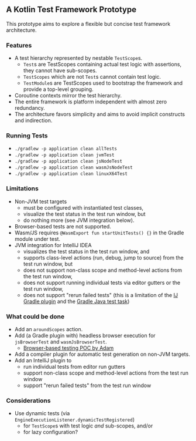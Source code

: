 ## A Kotlin Test Framework Prototype

This prototype aims to explore a flexible but concise test framework architecture.

### Features

* A test hierarchy represented by nestable `TestScope`s.
    * `Test`s are TestScopes containing actual test logic with assertions, they cannot have sub-scopes.
    * `TestScopes` which are not `Test`s cannot contain test logic.
    * `TestModule`s are TestScopes used to bootstrap the framework and provide a top-level grouping.
* Coroutine contexts mirror the test hierarchy.
* The entire framework is platform independent with almost zero redundancy.
* The architecture favors simplicity and aims to avoid implicit constructs and indirection.

### Running Tests

* `./gradlew -p application clean allTests`
* `./gradlew -p application clean jvmTest`
* `./gradlew -p application clean jsNodeTest`
* `./gradlew -p application clean wasmJsNodeTest`
* `./gradlew -p application clean linuxX64Test`

### Limitations

* Non-JVM test targets
    * must be configured with instantiated test classes,
    * visualize the test status in the test run window, but
    * do nothing more (see JVM integration below).
* Browser-based tests are not supported.
* Wasm/JS requires `@WasmExport fun startUnitTests() {}` in the Gradle module under test.
* JVM integration for IntelliJ IDEA
    * visualizes the test status in the test run window, and
    * supports class-level actions (run, debug, jump to source) from the test run window, but
    * does not support non-class scope and method-level actions from the test run window,
    * does not support running individual tests via editor gutters or the test run window,
    * does not support "rerun failed tests" (this is a limitation of the [IJ Gradle plugin](https://github.com/JetBrains/intellij-community/blob/b68794b5d030e424e4e58cfd57e9f3e08bcacac4/plugins/gradle/java/src/action/GradleRerunFailedTestsAction.kt#L89) and the [Gradle Java test task](https://github.com/gradle/gradle/issues/19897))

### What could be done

* Add an `aroundScopes` action.
* Add (a Gradle plugin with) headless browser execution for `jsBrowserTest` and `wasmJsBrowserTest`.
    * [Browser-based testing POC by Adam](https://kotlinlang.slack.com/archives/CT0G9SD7Z/p1712480969939969?thread_ts=1710849669.379249&cid=CT0G9SD7Z)
* Add a compiler plugin for automatic test generation on non-JVM targets.
* Add an IntelliJ plugin to
    * run individual tests from editor run gutters
    * support non-class scope and method-level actions from the test run window
    * support "rerun failed tests" from the test run window

### Considerations

* Use dynamic tests (via `EngineExecutionListener.dynamicTestRegistered`)
    * for `TestScope`s with test logic _and_ sub-scopes, and/or
    * for lazy configuration?
